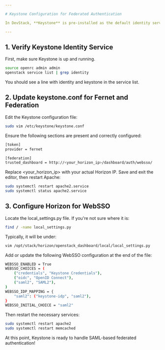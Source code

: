 ```yaml
---

# Keystone Configuration for Federated Authentication

In DevStack, **Keystone** is pre-installed as the default identity service. To support **federated authentication**, you need to activate and configure it accordingly.

---
```


## 1. Verify Keystone Identity Service

First, make sure Keystone is up and running.

```bash
source openrc admin admin
openstack service list | grep identity
```
You should see a line with identity and keystone in the service list.

## 2. Update keystone.conf for Fernet and Federation
Edit the Keystone configuration file:

```bash
sudo vim /etc/keystone/keystone.conf
```

Ensure the following sections are present and correctly configured:

```bash
[token]
provider = fernet

[federation]
trusted_dashboard = http://<your_horizon_ip>/dashboard/auth/websso/
```

Replace <your_horizon_ip> with your actual Horizon IP.
Save and exit the editor, then restart Apache:

```bash
sudo systemctl restart apache2.service
sudo systemctl status apache2.service
```

## 3. Configure Horizon for WebSSO

Locate the local_settings.py file. If you're not sure where it is:
```bash
find / -name local_settings.py
```
Typically, it will be under:
```bash
vim /opt/stack/horizon/openstack_dashboard/local/local_settings.py
```
Add or update the following WebSSO configuration at the end of the file:
```bash
WEBSSO_ENABLED = True
WEBSSO_CHOICES = (
    ("credentials", "Keystone Credentials"),
    ("oidc", "OpenID Connect"),
    ("saml2", "SAML2"),
)
WEBSSO_IDP_MAPPING = {
    "saml2": ("keystone-idp", "saml2"),
}
WEBSSO_INITIAL_CHOICE = "saml2"
```

Then restart the necessary services:

```bash
sudo systemctl restart apache2
sudo systemctl restart memcached
```
At this point, Keystone is ready to handle SAML-based federated authentication!
